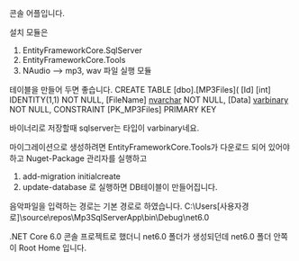 콘솔 어플입니다.

설치 모듈은
1. EntityFrameworkCore.SqlServer
2. EntityFrameworkCore.Tools
3. NAudio --> mp3, wav 파일 실행 모듈

테이블을 만들어 두면 좋습니다.
CREATE TABLE [dbo].[MP3Files](
	[Id] [int] IDENTITY(1,1) NOT NULL,
	[FileName] [nvarchar](max) NOT NULL,
	[Data] [varbinary](max) NOT NULL,
 CONSTRAINT [PK_MP3Files] PRIMARY KEY

바이너리로 저장할때 sqlserver는 타입이 varbinary네요.

마이그레이션으로 생성하려면 EntityFrameworkCore.Tools가 다운로드 되어 있어야하고
Nuget-Package 관리자를 실행하고
1. add-migration initialcreate
2. update-database
로 실행하면 DB테이블이 만들어집니다.

음악파일을 입력하는 경로는 기본 경로로 하였습니다.
C:\Users\[사용자경로]\source\repos\Mp3SqlServerApp\bin\Debug\net6.0

.NET Core 6.0 콘솔 프로젝트로 했더니 net6.0 폴더가 생성되던데 net6.0 폴더 안쪽이 Root Home 입니다. 




